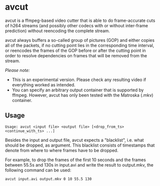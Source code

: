 avcut
=====

avcut is a ffmpeg-based video cutter that is able to do frame-accurate cuts
of h264 streams (and possibly other codecs with or without inter-frame
prediction) without reencoding the complete stream.

avcut always buffers a so-called group of pictures (GOP) and either copies all
of the packets, if no cutting point lies in the corresponding time interval, or
reencodes the frames of the GOP before or after the cutting point in order to
resolve dependencies on frames that will be removed from the stream.

_Please note:_

* This is an experimental version. Please check any resulting video if
  everything worked as intended.
* You can specify an arbitrary output container that is supported by ffmpeg.
  However, avcut has only been tested with the Matroska (.mkv) container.

Usage
-----

`Usage: avcut <input file> <output file> [<drop_from_ts> <continue_with_ts> ...]`

Besides the input and output file, avcut expects a "blacklist", i.e. what should
be dropped, as argument. This blacklist consists of timestamps that denote from
where to where frames have to be dropped.

For example, to drop the frames of the first 10 seconds and the frames between
55.5s and 130s in input.avi and write the result to output.mkv, the following
command can be used:

`avcut input.avi output.mkv 0 10 55.5 130`